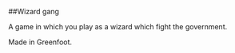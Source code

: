 ##Wizard gang

A game in which you play as a wizard which fight the government.

Made in Greenfoot.
